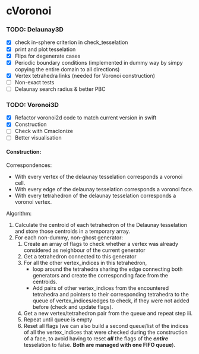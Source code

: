 # cVoronoi

### TODO: Delaunay3D

-[X] check in-sphere criterion in check_tesselation
-[X] print and plot tesselation
-[x] Flips for degenerate cases
-[X] Periodic boundary conditions (implemented in dummy way by simpy copying the entire domain to all directions)
-[X] Vertex tetrahedra links (needed for Voronoi construction)
-[ ] Non-exact tests
-[ ] Delaunay search radius & better PBC

### TODO: Voronoi3D

-[X] Refactor voronoi2d code to match current version in swift
-[X] Construction
-[ ] Check with CmacIonize
-[ ] Better visualisation

#### Construction:
Correspondences:
- With every vertex of the delaunay tesselation corresponds a voronoi cell.
- With every edge of the delaunay tesselation corresponds a voronoi face.
- With every tetrahedron of the delaunay tesselation corresponds a voronoi vertex.

Algorithm:
1. Calculate the centroid of each tetrahedron of the Delaunay tesselation and store those centroids in a temporary
   array.
2. For each non-dummy, non-ghost generator:
    1. Create an array of flags to check whether a vertex was already considered as neighbour of the current generator
    1. Get a tetrahedron connected to this generator
    1. For all the other vertex_indices in this tetrahedron,
        - loop around the tetrahedra sharing the edge connecting both generators and create the corresponding face from
          the centroids.
        - Add pairs of other vertex_indices from the encountered tetrahedra and pointers to their corresponding
          tetrahedra to the queue of vertex_indices/edges to check, if they were not added before (check and update
          flags).
    1. Get a new vertex/tetrahedron pair from the queue and repeat step iii.
    1. Repeat until queue is empty
    1. Reset all flags (we can also build a second queue/list of the indices of all the vertex_indices that were checked
       during the construction of a face, to avoid having to reset ___all___ the flags of the ___entire___ tesselation
       to false. __Both are managed with one FIFO queue__).
          
